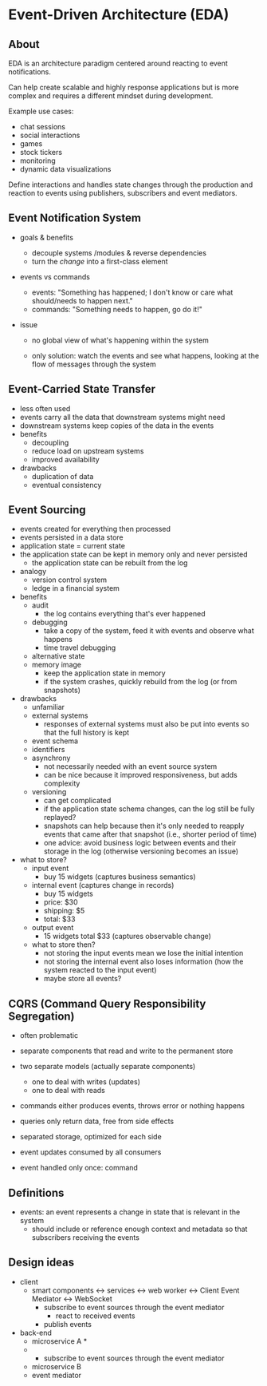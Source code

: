 # Event-Driven Architecture \(EDA\)

## About

EDA is an architecture paradigm centered around reacting to event notifications.

Can help create scalable and highly response applications but is more complex and requires a different mindset during development.

Example use cases:

* chat sessions
* social interactions
* games
* stock tickers
* monitoring
* dynamic data visualizations

Define interactions and handles state changes through the production and reaction to events using publishers, subscribers and event mediators.

## Event Notification System

* goals & benefits
  * decouple systems /modules & reverse dependencies
  * turn the _change_ into a first-class element
* events vs commands
  * events: "Something has happened; I don't know or care what should/needs to happen next."
  * commands: "Something needs to happen, go do it!"
* issue

  * no global view of what's happening within the system

  * only solution: watch the events and see what happens, looking at the flow of messages through the system

## Event-Carried State Transfer

* less often used
* events carry all the data that downstream systems might need
* downstream systems keep copies of the data in the events
* benefits
  * decoupling
  * reduce load on upstream systems
  * improved availability
* drawbacks
  * duplication of data
  * eventual consistency

## Event Sourcing

* events created for everything then processed
* events persisted in a data store
* application state = current state
* the application state can be kept in memory only and never persisted
  * the application state can be rebuilt from the log
* analogy
  * version control system
  * ledge in a financial system
* benefits
  * audit
    * the log contains everything that's ever happened
  * debugging
    * take a copy of the system, feed it with events and observe what happens
    * time travel debugging
  * alternative state
  * memory image
    * keep the application state in memory
    * if the system crashes, quickly rebuild from the log \(or from snapshots\)
* drawbacks
  * unfamiliar
  * external systems
    * responses of external systems must also be put into events so that the full history is kept
  * event schema
  * identifiers
  * asynchrony
    * not necessarily needed with an event source system
    * can be nice because it improved responsiveness, but adds complexity
  * versioning
    * can get complicated
    * if the application state schema changes, can the log still be fully replayed?
    * snapshots can help because then it's only needed to reapply events that came after that snapshot \(i.e., shorter period of time\)
    * one advice: avoid business logic between events and their storage in the log \(otherwise versioning becomes an issue\)
* what to store?
  * input event
    * buy 15 widgets \(captures business semantics\)
  * internal event \(captures change in records\)
    * buy 15 widgets
    * price: $30
    * shipping: $5
    * total: $33
  * output event
    * 15 widgets total $33 \(captures observable change\)
  * what to store then?
    * not storing the input events mean we lose the initial intention
    * not storing the internal event also loses information \(how the system reacted to the input event\)
    * maybe store all events?

## CQRS \(Command Query Responsibility Segregation\)

* often problematic
* separate components that read and write to the permanent store
* two separate models \(actually separate components\)
  * one to deal with writes \(updates\)
  * one to deal with reads
* commands either produces events, throws error or nothing happens

* queries only return data, free from side effects

* separated storage, optimized for each side

* event updates consumed by all consumers

* event handled only once: command

## Definitions

* events: an event represents a change in state that is relevant in the system
  * should include or reference enough context and metadata so that subscribers receiving the events 

## Design ideas

* client
  * smart components &lt;-&gt; services &lt;-&gt; web worker &lt;-&gt; Client Event Mediator &lt;-&gt; WebSocket
    * subscribe to event sources through the event mediator
      * react to received events
    * publish events
* back-end
  * microservice A
    * 
  * * subscribe to event sources through the event mediator
  * microservice B
  * event mediator




